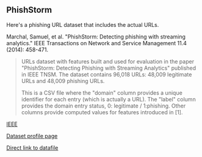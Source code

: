 ---
---


## PhishStorm

Here's a phishing URL dataset that includes the actual URLs.

Marchal, Samuel, et al. "PhishStorm: Detecting phishing with streaming analytics." IEEE Transactions on Network and Service Management 11.4 (2014): 458-471.

> URLs dataset with features built and used for evaluation in the paper "PhishStorm: Detecting Phishing with Streaming Analytics" published in IEEE TNSM.
The dataset contains 96,018 URLs: 48,009 legitimate URLs and 48,009 phishing URLs.
>
> This is a CSV file where the "domain" column provides a unique identifier for each entry (which is actually a URL). The "label" column provides the domain entry status, 0: legitimate / 1:phishing.
> Other columns provide computed values for features introduced in [1].

[IEEE](https://ieeexplore.ieee.org/abstract/document/6975177)

[Dataset profile page](https://research.aalto.fi/en/datasets/phishstorm-phishing-legitimate-url-dataset)

[Direct link to datafile](https://research.aalto.fi/files/16859732/urlset.csv.zip)
